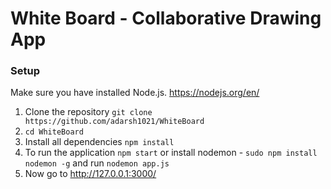 # White Board - Collaborative Drawing App

### Setup

Make sure you have installed Node.js. https://nodejs.org/en/

1. Clone the repository `git clone https://github.com/adarsh1021/WhiteBoard`
2. `cd WhiteBoard`
2. Install all dependencies `npm install`
3. To run the application `npm start` or install nodemon - `sudo npm install nodemon -g` and run `nodemon app.js`
4. Now go to http://127.0.0.1:3000/